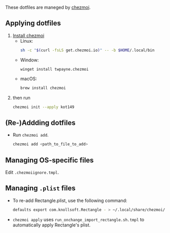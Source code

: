 These dotfiles are maneged by [chezmoi](https://www.chezmoi.io).

## Applying dotfiles
1. [Install chezmoi](https://www.chezmoi.io/install/)
   - Linux:
     ```sh
     sh -c "$(curl -fsLS get.chezmoi.io)" -- -b $HOME/.local/bin
     ```
   - Window:
     ```pwsh
     winget install twpayne.chezmoi
     ```
   - macOS:
     ```sh
     brew install chezmoi
     ```
2. then run
    ```sh
    chezmoi init --apply kot149
    ```

## (Re-)Addding dotfiles

- Run `chezmoi add`.
  ```sh
  chezmoi add <path_to_file_to_add>
  ```

## Managing OS-specific files

Edit `.chezmoiignore.tmpl`.

## Managing `.plist` files
- To re-add Rectangle.plist, use the following command:
  ```sh
  defaults export com.knollsoft.Rectangle - > ~/.local/share/chezmoi/.chezmoitemplates/rectangle.plist.tmpl
  ```
- `chezmoi apply` uses `run_onchange_import_rectangle.sh.tmpl` to automatically apply Rectangle's plist.